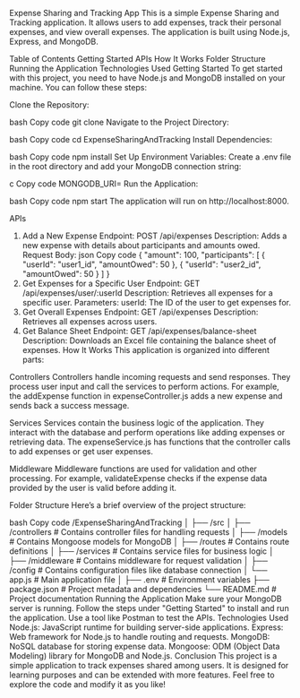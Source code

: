 Expense Sharing and Tracking App
This is a simple Expense Sharing and Tracking application. It allows users to add expenses, track their personal expenses, and view overall expenses. The application is built using Node.js, Express, and MongoDB.

Table of Contents
Getting Started
APIs
How It Works
Folder Structure
Running the Application
Technologies Used
Getting Started
To get started with this project, you need to have Node.js and MongoDB installed on your machine. You can follow these steps:

Clone the Repository:

bash
Copy code
git clone <repository-url>
Navigate to the Project Directory:

bash
Copy code
cd ExpenseSharingAndTracking
Install Dependencies:

bash
Copy code
npm install
Set Up Environment Variables: Create a .env file in the root directory and add your MongoDB connection string:

c
Copy code
MONGODB_URI=<your-mongodb-connection-string>
Run the Application:

bash
Copy code
npm start
The application will run on http://localhost:8000.

APIs
1. Add a New Expense
Endpoint: POST /api/expenses
Description: Adds a new expense with details about participants and amounts owed.
Request Body:
json
Copy code
{
  "amount": 100,
  "participants": [
    {
      "userId": "user1_id",
      "amountOwed": 50
    },
    {
      "userId": "user2_id",
      "amountOwed": 50
    }
  ]
}
2. Get Expenses for a Specific User
Endpoint: GET /api/expenses/user/:userId
Description: Retrieves all expenses for a specific user.
Parameters:
userId: The ID of the user to get expenses for.
3. Get Overall Expenses
Endpoint: GET /api/expenses
Description: Retrieves all expenses across users.
4. Get Balance Sheet
Endpoint: GET /api/expenses/balance-sheet
Description: Downloads an Excel file containing the balance sheet of expenses.
How It Works
This application is organized into different parts:

Controllers
Controllers handle incoming requests and send responses. They process user input and call the services to perform actions. For example, the addExpense function in expenseController.js adds a new expense and sends back a success message.

Services
Services contain the business logic of the application. They interact with the database and perform operations like adding expenses or retrieving data. The expenseService.js has functions that the controller calls to add expenses or get user expenses.

Middleware
Middleware functions are used for validation and other processing. For example, validateExpense checks if the expense data provided by the user is valid before adding it.

Folder Structure
Here’s a brief overview of the project structure:

bash
Copy code
/ExpenseSharingAndTracking
│
├── /src
│   ├── /controllers       # Contains controller files for handling requests
│   ├── /models            # Contains Mongoose models for MongoDB
│   ├── /routes            # Contains route definitions
│   ├── /services          # Contains service files for business logic
│   ├── /middleware        # Contains middleware for request validation
│   ├── /config            # Contains configuration files like database connection
│   └── app.js             # Main application file
│
├── .env                   # Environment variables
├── package.json           # Project metadata and dependencies
└── README.md              # Project documentation
Running the Application
Make sure your MongoDB server is running.
Follow the steps under "Getting Started" to install and run the application.
Use a tool like Postman to test the APIs.
Technologies Used
Node.js: JavaScript runtime for building server-side applications.
Express: Web framework for Node.js to handle routing and requests.
MongoDB: NoSQL database for storing expense data.
Mongoose: ODM (Object Data Modeling) library for MongoDB and Node.js.
Conclusion
This project is a simple application to track expenses shared among users. It is designed for learning purposes and can be extended with more features. Feel free to explore the code and modify it as you like!

